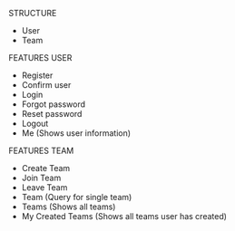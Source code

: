 STRUCTURE

- User
- Team

FEATURES USER

- Register
- Confirm user
- Login
- Forgot password
- Reset password
- Logout
- Me (Shows user information)

FEATURES TEAM

- Create Team
- Join Team
- Leave Team
- Team (Query for single team)
- Teams (Shows all teams)
- My Created Teams (Shows all teams user has created)
